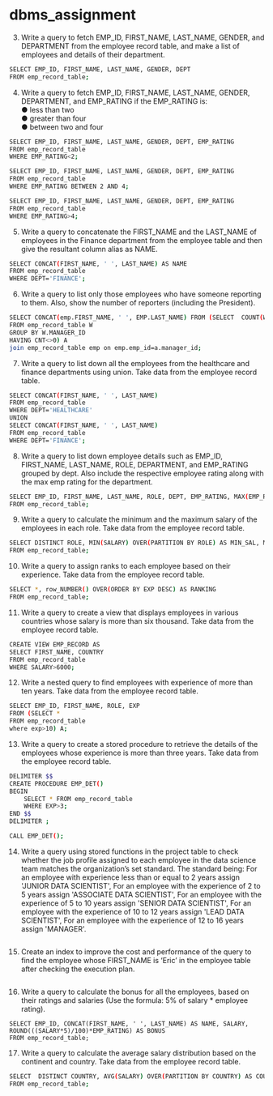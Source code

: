 # dbms_assignment


3. Write a query to fetch EMP_ID, FIRST_NAME, LAST_NAME, GENDER, and DEPARTMENT from the employee record table, and make a list of employees and details of their department.

```bash
SELECT EMP_ID, FIRST_NAME, LAST_NAME, GENDER, DEPT
FROM emp_record_table;
```
4. Write a query to fetch EMP_ID, FIRST_NAME, LAST_NAME, GENDER, DEPARTMENT, and EMP_RATING if the EMP_RATING is:<br>
● less than two<br>
● greater than four<br>
● between two and four<br>

```bash
SELECT EMP_ID, FIRST_NAME, LAST_NAME, GENDER, DEPT, EMP_RATING
FROM emp_record_table
WHERE EMP_RATING<2;

SELECT EMP_ID, FIRST_NAME, LAST_NAME, GENDER, DEPT, EMP_RATING
FROM emp_record_table
WHERE EMP_RATING BETWEEN 2 AND 4;

SELECT EMP_ID, FIRST_NAME, LAST_NAME, GENDER, DEPT, EMP_RATING
FROM emp_record_table
WHERE EMP_RATING>4;
```
5. Write a query to concatenate the FIRST_NAME and the LAST_NAME of employees in the Finance department from the employee table and then give the resultant column alias as NAME.

```bash
SELECT CONCAT(FIRST_NAME, ' ', LAST_NAME) AS NAME 
FROM emp_record_table
WHERE DEPT='FINANCE';
```

6. Write a query to list only those employees who have someone reporting to them. Also, show the number of reporters (including the President).

 ```bash
 SELECT CONCAT(emp.FIRST_NAME, ' ', EMP.LAST_NAME) FROM (SELECT  COUNT(W.MANAGER_ID) CNT, MANAGER_ID
FROM emp_record_table W
GROUP BY W.MANAGER_ID
HAVING CNT<>0) A
join emp_record_table emp on emp.emp_id=a.manager_id;
 ```
 
 7. Write a query to list down all the employees from the healthcare and finance departments using union. Take data from the employee record table.

```bash
SELECT CONCAT(FIRST_NAME, ' ', LAST_NAME)
FROM emp_record_table
WHERE DEPT='HEALTHCARE'
UNION
SELECT CONCAT(FIRST_NAME, ' ', LAST_NAME)
FROM emp_record_table
WHERE DEPT='FINANCE';
```


8. Write a query to list down employee details such as EMP_ID, FIRST_NAME, LAST_NAME, ROLE, DEPARTMENT, and EMP_RATING grouped by dept. Also include the respective employee rating along with the max emp rating for the department.

```bash
SELECT EMP_ID, FIRST_NAME, LAST_NAME, ROLE, DEPT, EMP_RATING, MAX(EMP_RATING) OVER(PARTITION BY DEPT) AS MAX_RATING
FROM emp_record_table;
```

9. Write a query to calculate the minimum and the maximum salary of the employees in each role. Take data from the employee record table.

```bash
SELECT DISTINCT ROLE, MIN(SALARY) OVER(PARTITION BY ROLE) AS MIN_SAL, MIN(SALARY) OVER(PARTITION BY ROLE) AS MAX_SAL
FROM emp_record_table;
```

10. Write a query to assign ranks to each employee based on their experience. Take data from the employee record table.

```bash
SELECT *, row_NUMBER() OVER(ORDER BY EXP DESC) AS RANKING
FROM emp_record_table;
```

11. Write a query to create a view that displays employees in various countries whose salary is more than six thousand. Take data from the employee record table.

```bash
CREATE VIEW EMP_RECORD AS
SELECT FIRST_NAME, COUNTRY
FROM emp_record_table
WHERE SALARY>6000;
```

12. Write a nested query to find employees with experience of more than ten years. Take data from the employee record table.

```bash
SELECT EMP_ID, FIRST_NAME, ROLE, EXP
FROM (SELECT *
FROM emp_record_table
where exp>10) A;
```

13. Write a query to create a stored procedure to retrieve the details of the employees whose experience is more than three years. Take data from the employee record table.

```bash
DELIMITER $$
CREATE PROCEDURE EMP_DET()
BEGIN
	SELECT * FROM emp_record_table
    WHERE EXP>3;
END $$
DELIMITER ;

CALL EMP_DET();
```

14. Write a query using stored functions in the project table to check whether the job profile assigned to each employee in the data science team matches the organization’s set standard.
The standard being:
For an employee with experience less than or equal to 2 years assign 'JUNIOR DATA SCIENTIST', For an employee with the experience of 2 to 5 years assign 'ASSOCIATE DATA SCIENTIST',
For an employee with the experience of 5 to 10 years assign 'SENIOR DATA SCIENTIST',
For an employee with the experience of 10 to 12 years assign 'LEAD DATA SCIENTIST',
For an employee with the experience of 12 to 16 years assign 'MANAGER'.

```bash

```

15. Create an index to improve the cost and performance of the query to find the employee whose FIRST_NAME is ‘Eric’ in the employee table after checking the execution plan.

```bash

```

16. Write a query to calculate the bonus for all the employees, based on their ratings and salaries (Use the formula: 5% of salary * employee rating).

```
SELECT EMP_ID, CONCAT(FIRST_NAME, ' ', LAST_NAME) AS NAME, SALARY, ROUND(((SALARY*5)/100)*EMP_RATING) AS BONUS
FROM emp_record_table;
```


17. Write a query to calculate the average salary distribution based on the continent and country. Take data from the employee record table.

```bash
SELECT  DISTINCT COUNTRY, AVG(SALARY) OVER(PARTITION BY COUNTRY) AS COUNTRY_AVG, CONTINENT, AVG(SALARY) OVER(PARTITION BY CONTINENT) AS CONTINENT_AVG
FROM emp_record_table;
```
